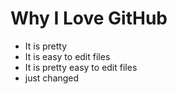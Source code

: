 # Why I Love GitHub

* It is pretty
* It is easy to edit files
* It is pretty easy to edit files
* just changed
